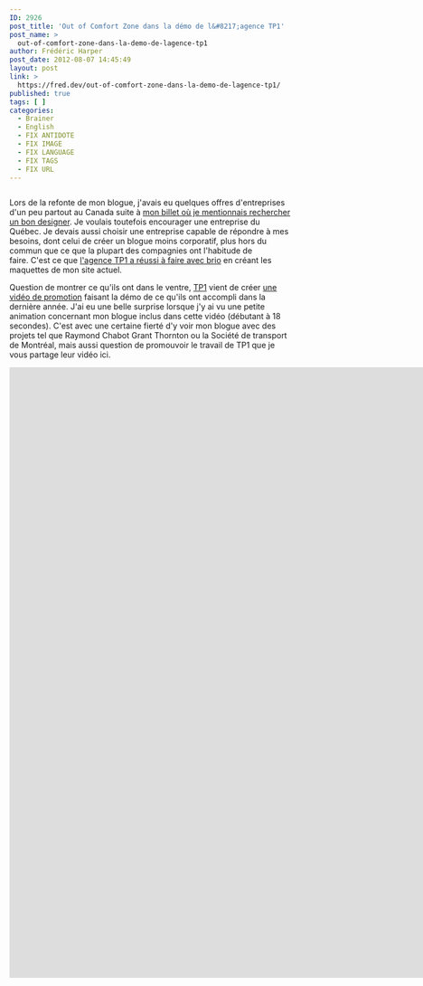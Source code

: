 ```yaml
---
ID: 2926
post_title: 'Out of Comfort Zone dans la démo de l&#8217;agence TP1'
post_name: >
  out-of-comfort-zone-dans-la-demo-de-lagence-tp1
author: Frédéric Harper
post_date: 2012-08-07 14:45:49
layout: post
link: >
  https://fred.dev/out-of-comfort-zone-dans-la-demo-de-lagence-tp1/
published: true
tags: [ ]
categories:
  - Brainer
  - English
  - FIX ANTIDOTE
  - FIX IMAGE
  - FIX LANGUAGE
  - FIX TAGS
  - FIX URL
---
```

<figure><img title="tp1" src="http://fred.dev/wp-content/uploads/2012/08/tp1.jpg" alt=""/></figure><p>Lors de la refonte de mon blogue, j'avais eu quelques offres d'entreprises d'un peu partout au Canada suite à <a title="I need a good designer" href="http://fred.dev/i-need-a-good-designer/">mon billet où je mentionnais rechercher un bon designer</a>. Je voulais toutefois encourager une entreprise du Québec. Je devais aussi choisir une entreprise capable de répondre à mes besoins, dont celui de créer un blogue moins corporatif, plus hors du commun que ce que la plupart des compagnies ont l'habitude de faire. C'est ce que <a title="Out of Comfort Zone gets a makeover" href="https://fred.dev/out-of-comfort-zone-gets-a-makeover/">l'agence TP1 a réussi à faire avec brio</a> en créant les maquettes de mon site actuel.</p><p>Question de montrer ce qu'ils ont dans le ventre, <a href="https://www.tp1.ca/" target="_blank" rel="noopener noreferrer">TP1</a> vient de créer <a href="https://vimeo.com/47041921" target="_blank" rel="noopener noreferrer">une vidéo de promotion</a> faisant la démo de ce qu'ils ont accompli dans la dernière année. J'ai eu une belle surprise lorsque j'y ai vu une petite animation concernant mon blogue inclus dans cette vidéo (débutant à 18 secondes). C'est avec une certaine fierté d'y voir mon blogue avec des projets tel que Raymond Chabot Grant Thornton ou la Société de transport de Montréal, mais aussi question de promouvoir le travail de TP1 que je vous partage leur vidéo ici.</p><p style="text-align:center"><div class="embed video Vimeo"><iframe src="https://player.vimeo.com/video/47041921" width="1920" height="1080" frameborder="0" title="Démo d'agence TP1 2012" webkitallowfullscreen mozallowfullscreen allowfullscreen></iframe></div></p>